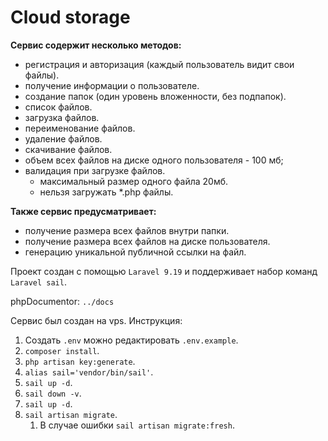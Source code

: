 # Cloud storage
__Сервис содержит несколько методов:__
- регистрация и авторизация (каждый пользователь видит свои файлы).
- получение информации о пользователе.
- создание папок (один уровень вложенности, без подпапок).
- список файлов.
- загрузка файлов.
- переименование файлов.
- удаление файлов.
- скачивание файлов.
- объем всех файлов на диске одного пользователя - 100 мб;
- валидация при загрузке файлов.
  - максимальный размер одного файла 20мб.
  - нельзя загружать *.php файлы.

__Также сервис предусматривает:__
- получение размера всех файлов внутри папки.
- получение размера всех файлов на диске пользователя.
- генерацию уникальной публичной ссылки на файл.

Проект создан с помощью `Laravel 9.19` и поддерживает набор команд `Laravel sail`.

phpDocumentor: `../docs` 

Сервис был создан на vps.
Инструкция:
1. Создать `.env` можно редактировать `.env.example`.
2. `composer install`.
3. `php artisan key:generate`.
4. `alias sail='vendor/bin/sail'`.
5. `sail up -d`.
6. `sail down -v`.
7. `sail up -d`.
8. `sail artisan migrate`.
    1. В случае ошибки `sail artisan migrate:fresh`.
